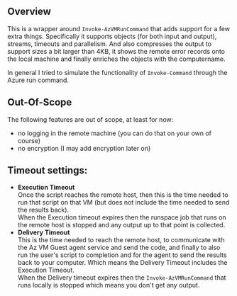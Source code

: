 

## Overview

This is a wrapper around `Invoke-AzVMRunCommand` that adds support for a few extra things.
Specifically it supports objects (for both input and output), streams, timeouts and parallelism.
And also compresses the output to support sizes a bit larger than 4KB, it shows the remote error records onto the local machine and finally enriches the objects with the computername.

In general I tried to simulate the functionality of `Invoke-Command` through the Azure run command.


## Out-Of-Scope

The following features are out of scope, at least for now:

- no logging in the remote machine (you can do that on your own of course)
- no encryption (I may add encryption later on)


## Timeout settings:

- **Execution Timeout**  
Once the script reaches the remote host, then this is the time needed to run that script on that VM (but does not include the time needed to send the results back).  
When the Execution timeout expires then the runspace job that runs on the remote host is stopped and any output up to that point is collected.
- **Delivery Timeout**  
This is the time needed to reach the remote host, to communicate with the Az VM Guest agent service and send the code, and finally to also run the user's script to completion and for the agent to send the results back to your computer. Which means the Delivery Timeout includes the Execution Timeout.  
When the Delivery timeout expires then the `Invoke-AzVMRunCommand` that runs locally is stopped which means you don't get any output.